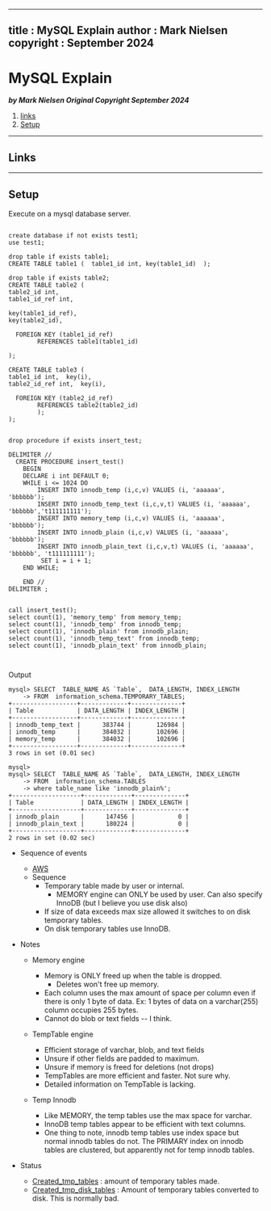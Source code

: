
---
title : MySQL Explain
author : Mark Nielsen
copyright : September 2024
---


MySQL Explain
==============================

_**by Mark Nielsen
Original Copyright September 2024**_

1. [links](#links)
3. [Setup](#setup)

* * *
<a name=links></a>Links
-----

* * *
<a name=setup></a>Setup
-----

Execute on a mysql database server.

```

create database if not exists test1;
use test1;

drop table if exists table1;
CREATE TABLE table1 (  table1_id int, key(table1_id)  );

drop table if exists table2;
CREATE TABLE table2 (
table2_id int,
table1_id_ref int,

key(table1_id_ref),
key(table2_id),

  FOREIGN KEY (table1_id_ref)
        REFERENCES table1(table1_id)
	
);

CREATE TABLE table3 (
table1_id int,  key(i),
table2_id_ref int,  key(i),

  FOREIGN KEY (table2_id_ref)
        REFERENCES table2(table2_id)
        );
);


drop procedure if exists insert_test;

DELIMITER //
  CREATE PROCEDURE insert_test()
    BEGIN
    DECLARE i int DEFAULT 0;
    WHILE i <= 1024 DO
        INSERT INTO innodb_temp (i,c,v) VALUES (i, 'aaaaaa', 'bbbbbb');
        INSERT INTO innodb_temp_text (i,c,v,t) VALUES (i, 'aaaaaa', 'bbbbbb','t111111111');
        INSERT INTO memory_temp (i,c,v) VALUES (i, 'aaaaaa', 'bbbbbb');
        INSERT INTO innodb_plain (i,c,v) VALUES (i, 'aaaaaa', 'bbbbbb');
        INSERT INTO innodb_plain_text (i,c,v,t) VALUES (i, 'aaaaaa', 'bbbbbb', 't111111111');
         SET i = i + 1;
    END WHILE;

    END //
DELIMITER ;


call insert_test();
select count(1), 'memory_temp' from memory_temp;
select count(1), 'innodb_temp' from innodb_temp;
select count(1), 'innodb_plain' from innodb_plain;
select count(1), 'innodb_temp_text' from innodb_temp;
select count(1), 'innodb_plain_text' from innodb_plain;



```

Output
```
mysql> SELECT  TABLE_NAME AS `Table`,  DATA_LENGTH, INDEX_LENGTH
    -> FROM  information_schema.TEMPORARY_TABLES;
+------------------+-------------+--------------+
| Table            | DATA_LENGTH | INDEX_LENGTH |
+------------------+-------------+--------------+
| innodb_temp_text |      383744 |       126984 |
| innodb_temp      |      384032 |       102696 |
| memory_temp      |      384032 |       102696 |
+------------------+-------------+--------------+
3 rows in set (0.01 sec)

mysql>
mysql> SELECT  TABLE_NAME AS `Table`,  DATA_LENGTH, INDEX_LENGTH
    -> FROM  information_schema.TABLES
    -> where table_name like 'innodb_plain%';
+-------------------+-------------+--------------+
| Table             | DATA_LENGTH | INDEX_LENGTH |
+-------------------+-------------+--------------+
| innodb_plain      |      147456 |            0 |
| innodb_plain_text |      180224 |            0 |
+-------------------+-------------+--------------+
2 rows in set (0.02 sec)
```

* Sequence of events
    * [AWS](https://aws.amazon.com/blogs/database/use-the-temptable-storage-engine-on-amazon-rds-for-mysql-and-amazon-aurora-mysql/)
    * Sequence
        * Temporary table made by user or internal.
             * MEMORY engine can ONLY be used by user. Can also specify InnoDB (but I believe you use disk also)
        * If size of data exceeds max size allowed it switches to on disk temporary tables.
        * On disk temporary tables use InnoDB. 
* Notes
    * Memory engine
        * Memory is ONLY freed up when the table is dropped.
            * Deletes won't free up memory.
        * Each column uses the max amount of space per column even if there is only 1 byte of data. Ex: 1 bytes of data on a varchar(255) column occupies 255 bytes.
        * Cannot do blob or text fields -- I think. 

    * TempTable engine
        * Efficient storage of varchar, blob, and text fields
        * Unsure if other fields are padded to maximum.
        * Unsure if memory is freed for deletions (not drops)
        * TempTables are more efficient and faster. Not sure why.
        * Detailed information on TempTable is lacking.
   * Temp Innodb
        * Like MEMORY, the temp tables use the max space for varchar.
        * InnoDB temp tables appear to be efficient with text columns.
        * One thing to note, innodb temp tables use index space but normal innodb tables
	do not. The PRIMARY index on innodb tables are clustered, but apparently not for
	temp innodb tables. 
    
* Status
    *  [Created_tmp_tables](https://dev.mysql.com/doc/refman/8.4/en/server-status-variables.html#statvar_Created_tmp_tables) : amount of temporary tables made.
    * [ Created_tmp_disk_tables](https://dev.mysql.com/doc/refman/8.4/en/server-status-variables.html#statvar_Created_tmp_disk_tables) : Amount of temporary tables converted to disk. This is normally bad. 